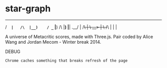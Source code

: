 # star-graph
 __  ___       __      __   __        __       
/__`  |   /\  |__)    / _` |__)  /\  |__) |__| 
.__/  |  /~~\ |  \    \__> |  \ /~~\ |    |  |

A universe of Metacritic scores, made with Three.js.
Pair coded by Alice Wang and Jordan Mecom - Winter break 2014.

DEBUG
    
    Chrome caches something that breaks refresh of the page
